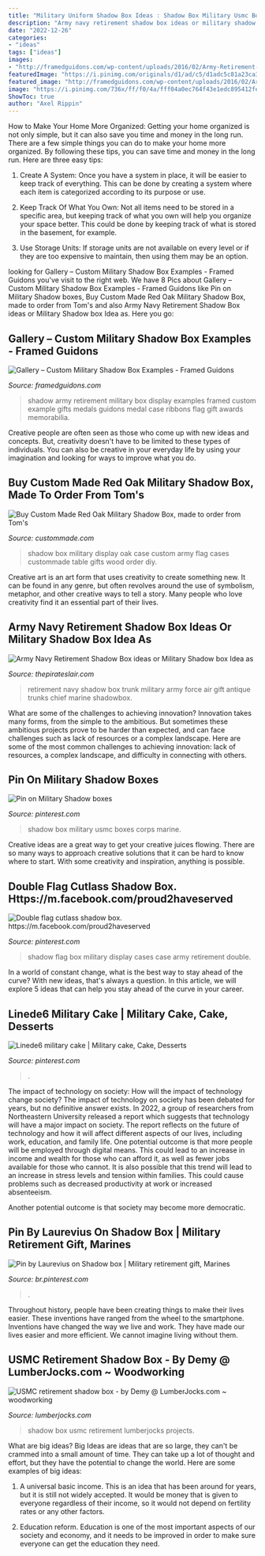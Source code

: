 ```yaml
---
title: "Military Uniform Shadow Box Ideas : Shadow Box Military Usmc Boxes Corps Marine"
description: "Army navy retirement shadow box ideas or military shadow box idea as"
date: "2022-12-26"
categories:
- "ideas"
tags: ["ideas"]
images:
- "http://framedguidons.com/wp-content/uploads/2016/02/Army-Retirement-Shadow-Box-Example.jpg"
featuredImage: "https://i.pinimg.com/originals/d1/ad/c5/d1adc5c81a23ca34b7a6cd0abfba27ce.jpg"
featured_image: "http://framedguidons.com/wp-content/uploads/2016/02/Army-Retirement-Shadow-Box-Example.jpg"
image: "https://i.pinimg.com/736x/ff/f0/4a/fff04a0ec764f43e1edc895412fe8f18.jpg"
ShowToc: true
author: "Axel Rippin"
---
```



How to Make Your Home More Organized: Getting your home organized is not only simple, but it can also save you time and money in the long run.
There are a few simple things you can do to make your home more organized. By following these tips, you can save time and money in the long run. Here are three easy tips:
1. Create A System: Once you have a system in place, it will be easier to keep track of everything. This can be done by creating a system where each item is categorized according to its purpose or use.

2. Keep Track Of What You Own: Not all items need to be stored in a specific area, but keeping track of what you own will help you organize your space better. This could be done by keeping track of what is stored in the basement, for example.

3. Use Storage Units: If storage units are not available on every level or if they are too expensive to maintain, then using them may be an option.

	

		
looking for Gallery – Custom Military Shadow Box Examples - Framed Guidons you've visit to the right web. We have 8 Pics about Gallery – Custom Military Shadow Box Examples - Framed Guidons like Pin on Military Shadow boxes, Buy Custom Made Red Oak Military Shadow Box, made to order from Tom&#039;s and also Army Navy Retirement Shadow Box ideas or Military Shadow box Idea as. Here you go:
		
    
## Gallery – Custom Military Shadow Box Examples - Framed Guidons

<img loading=lazy src="http://framedguidons.com/wp-content/uploads/2016/02/Army-Retirement-Shadow-Box-Example.jpg" onerror="this.onerror=null;this.src='https://tse2.mm.bing.net/th?id=OIP.6A7h8GtmOsQDoPo1uVyDYwHaK5&amp;pid=15.1';" alt="Gallery – Custom Military Shadow Box Examples - Framed Guidons">

_Source: framedguidons.com_

>shadow army retirement military box display examples framed custom example gifts medals guidons medal case ribbons flag gift awards memorabilia. 

	

Creative people are often seen as those who come up with new ideas and concepts. But, creativity doesn't have to be limited to these types of individuals. You can also be creative in your everyday life by using your imagination and looking for ways to improve what you do.

    
## Buy Custom Made Red Oak Military Shadow Box, Made To Order From Tom&#039;s

<img loading=lazy src="https://images.custommade.com/eFcheW9D4r36K7oZ3qOd1ElIw3U=/custommade-photosets/265820/265820.902393.jpg" onerror="this.onerror=null;this.src='https://tse3.mm.bing.net/th?id=OIP._zzV55ahbewWzLoq9PsmPwHaJ6&amp;pid=15.1';" alt="Buy Custom Made Red Oak Military Shadow Box, made to order from Tom&#039;s">

_Source: custommade.com_

>shadow box military display oak case custom army flag cases custommade table gifts wood order diy. 

	

Creative art is an art form that uses creativity to create something new. It can be found in any genre, but often revolves around the use of symbolism, metaphor, and other creative ways to tell a story. Many people who love creativity find it an essential part of their lives.

    
## Army Navy Retirement Shadow Box Ideas Or Military Shadow Box Idea As

<img loading=lazy src="http://www.thepirateslair.com/images/navy-retirement-shadow-box-ideas/dan835IMG_1627.jpg" onerror="this.onerror=null;this.src='https://tse2.mm.bing.net/th?id=OIP.3CoINWRkBvkPa8VnsxahDwHaGC&amp;pid=15.1';" alt="Army Navy Retirement Shadow Box ideas or Military Shadow box Idea as">

_Source: thepirateslair.com_

>retirement navy shadow box trunk military army force air gift antique trunks chief marine shadowbox. 

	

What are some of the challenges to achieving innovation?
Innovation takes many forms, from the simple to the ambitious. But sometimes these ambitious projects prove to be harder than expected, and can face challenges such as lack of resources or a complex landscape. Here are some of the most common challenges to achieving innovation: lack of resources, a complex landscape, and difficulty in connecting with others.

    
## Pin On Military Shadow Boxes

<img loading=lazy src="https://i.pinimg.com/736x/1b/e6/7a/1be67a53850d5b908e6b484a5c7c4ad7--shadow-box-gmail.jpg" onerror="this.onerror=null;this.src='https://tse1.mm.bing.net/th?id=OIP.avwwou1FBoi856aBTK7nbgHaMy&amp;pid=15.1';" alt="Pin on Military Shadow boxes">

_Source: pinterest.com_

>shadow box military usmc boxes corps marine. 

	

Creative ideas are a great way to get your creative juices flowing. There are so many ways to approach creative solutions that it can be hard to know where to start. With some creativity and inspiration, anything is possible.

    
## Double Flag Cutlass Shadow Box. Https://m.facebook.com/proud2haveserved

<img loading=lazy src="https://i.pinimg.com/originals/d1/ad/c5/d1adc5c81a23ca34b7a6cd0abfba27ce.jpg" onerror="this.onerror=null;this.src='https://tse1.mm.bing.net/th?id=OIP.xePYPDGsfAEl6Gphf0NufwHaFj&amp;pid=15.1';" alt="Double flag cutlass shadow box. https://m.facebook.com/proud2haveserved">

_Source: pinterest.com_

>shadow flag box military display cases case army retirement double. 

	

In a world of constant change, what is the best way to stay ahead of the curve? With new ideas, that's always a question. In this article, we will explore 5 ideas that can help you stay ahead of the curve in your career.

    
## Linede6 Military Cake | Military Cake, Cake, Desserts

<img loading=lazy src="https://i.pinimg.com/736x/ff/f0/4a/fff04a0ec764f43e1edc895412fe8f18.jpg" onerror="this.onerror=null;this.src='https://tse1.mm.bing.net/th?id=OIP.EZEONWuU9v_j_Jo4wSOibAHaHa&amp;pid=15.1';" alt="Linede6 military cake | Military cake, Cake, Desserts">

_Source: pinterest.com_

>. 

	

The impact of technology on society: How will the impact of technology change society?
The impact of technology on society has been debated for years, but no definitive answer exists. In 2022, a group of researchers from Northeastern University released a report which suggests that technology will have a major impact on society. The report reflects on the future of technology and how it will affect different aspects of our lives, including work, education, and family life. 
One potential outcome is that more people will be employed through digital means. This could lead to an increase in income and wealth for those who can afford it, as well as fewer jobs available for those who cannot. It is also possible that this trend will lead to an increase in stress levels and tension within families. This could cause problems such as decreased productivity at work or increased absenteeism. 

Another potential outcome is that society may become more democratic.

    
## Pin By Laurevius On Shadow Box | Military Retirement Gift, Marines

<img loading=lazy src="https://i.pinimg.com/736x/6e/fa/f2/6efaf2eb43b0d690fdb0c26564c78984.jpg" onerror="this.onerror=null;this.src='https://tse3.mm.bing.net/th?id=OIP.AqroW_Qtn0b6wPEzu75nCAHaLF&amp;pid=15.1';" alt="Pin by Laurevius on Shadow box | Military retirement gift, Marines">

_Source: br.pinterest.com_

>. 

	

Throughout history, people have been creating things to make their lives easier. These inventions have ranged from the wheel to the smartphone. Inventions have changed the way we live and work. They have made our lives easier and more efficient. We cannot imagine living without them.

    
## USMC Retirement Shadow Box - By Demy @ LumberJocks.com ~ Woodworking

<img loading=lazy src="https://www.lumberjocks.com/assets/pictures/projects/904674-438x.jpg?1442069148" onerror="this.onerror=null;this.src='https://tse4.mm.bing.net/th?id=OIP.SXvUUcrtDrvQ7he0yEIdlgHaLI&amp;pid=15.1';" alt="USMC retirement shadow box - by Demy @ LumberJocks.com ~ woodworking">

_Source: lumberjocks.com_

>shadow box usmc retirement lumberjocks projects. 

	

What are big ideas?
Big Ideas are ideas that are so large, they can't be crammed into a small amount of time. They can take up a lot of thought and effort, but they have the potential to change the world. Here are some examples of big ideas:
1. A universal basic income. This is an idea that has been around for years, but it is still not widely accepted. It would be money that is given to everyone regardless of their income, so it would not depend on fertility rates or any other factors.

2. Education reform. Education is one of the most important aspects of our society and economy, and it needs to be improved in order to make sure everyone can get the education they need.

